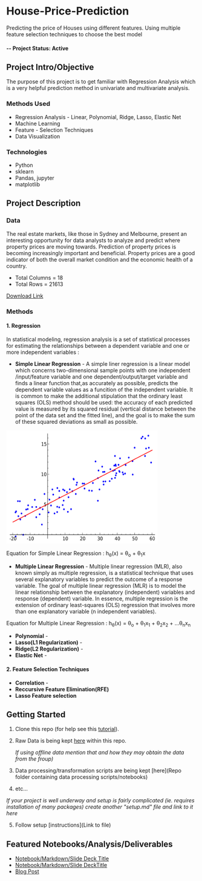 # House-Price-Prediction
Predicting the price of Houses using different features. Using multiple feature selection techniques to choose the best model

#### -- Project Status: Active

## Project Intro/Objective
The purpose of this project is to get familiar with Regression Analysis which is a very helpful prediction method in univariate and multivariate analysis.

### Methods Used
* Regression Analysis - Linear, Polynomial, Ridge, Lasso, Elastic Net
* Machine Learning
* Feature - Selection Techniques
* Data Visualization

### Technologies
* Python
* sklearn
* Pandas, jupyter
* matplotlib

## Project Description

### Data

The real estate markets, like those in Sydney and Melbourne, present an interesting opportunity for data analysts to analyze and predict where property prices are moving towards. Prediction of property prices is becoming increasingly important and beneficial. Property prices are a good indicator of both the overall market condition and the economic health of a country.

* Total Columns = 18
* Total Rows = 21613

<a href='https://raw.githubusercontent.com/datablogger-ml/House-Price-Prediction/main/kc_house_data.csv'>Download Link</a>

### Methods

#### 1. Regression 

In statistical modeling, regression analysis is a set of statistical processes for estimating the relationships between a dependent variable and one or more independent variables :

* <strong>Simple Linear Regression</strong> - A simple liner regression is a linear model which concerns two-dimensional sample points with one independent /input/feature variable and one dependent/output/target variable and finds a linear function that,as accurately as possible, predicts the dependent variable values as a funcition of the independent variable.
It is common to make the additional stipulation that the ordinary least squares (OLS) method should be used: the accuracy of each predicted value is measured by its squared residual (vertical distance between the point of the data set and the fitted line), and the goal is to make the sum of these squared deviations as small as possible. 
<img src = 'https://raw.githubusercontent.com/datablogger-ml/House-Price-Prediction/main/1920px-Linear_regression.svg.png' width = 400 height = 300>

Equation for Simple Linear Regression : h<sub>&theta;</sub>(x) = &theta;<sub>o</sub> + &theta;<sub>1</sub>x

* <strong>Multiple Linear Regression</strong> - Multiple linear regression (MLR), also known simply as multiple regression, is a statistical technique that uses several explanatory variables to predict the outcome of a response variable. The goal of multiple linear regression (MLR) is to model the linear relationship between the explanatory (independent) variables and response (dependent) variable.
In essence, multiple regression is the extension of ordinary least-squares (OLS) regression that involves more than one explanatory variable (n independent variables).

Equation for Multiple Linear Regression : h<sub>&theta;</sub>(x) = &theta;<sub>o</sub> + &theta;<sub>1</sub>x<sub>1</sub> + &theta;<sub>2</sub>x<sub>2</sub> + ...&theta;<sub>n</sub>x<sub>n</sub>

* <strong>Polynomial</strong> -
* <strong>Lasso(L1 Regularization)</strong> - 
* <strong>Ridge(L2 Regularization)</strong> - 
* <strong>Elastic Net</strong> - 


#### 2. Feature Selection Techniques

* <strong>Correlation</strong> - 
* <strong>Reccursive Feature Elimination(RFE)</strong>
* <strong>Lasso Feature selection</strong>

## Getting Started

1. Clone this repo (for help see this [tutorial](https://help.github.com/articles/cloning-a-repository/)).
2. Raw Data is being kept [here](https://raw.githubusercontent.com/datablogger-ml/House-Price-Prediction/main/kc_house_data.csv) within this repo.

    *If using offline data mention that and how they may obtain the data from the froup)*
    
3. Data processing/transformation scripts are being kept [here](Repo folder containing data processing scripts/notebooks)
4. etc...

*If your project is well underway and setup is fairly complicated (ie. requires installation of many packages) create another "setup.md" file and link to it here*  

5. Follow setup [instructions](Link to file)

## Featured Notebooks/Analysis/Deliverables
* [Notebook/Markdown/Slide Deck Title](link)
* [Notebook/Markdown/Slide DeckTitle](link)
* [Blog Post](link)
